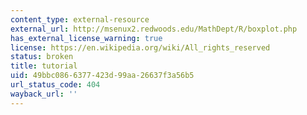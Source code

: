```yaml
---
content_type: external-resource
external_url: http://msenux2.redwoods.edu/MathDept/R/boxplot.php
has_external_license_warning: true
license: https://en.wikipedia.org/wiki/All_rights_reserved
status: broken
title: tutorial
uid: 49bbc086-6377-423d-99aa-26637f3a56b5
url_status_code: 404
wayback_url: ''
---
```

